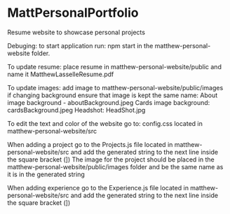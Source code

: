 # MattPersonalPortfolio
Resume website to showcase personal projects

Debuging:
to start application run: npm start in the matthew-personal-website folder.

To update resume: 
place resume in matthew-personal-website/public
and name it MatthewLasselleResume.pdf

To update images:
add image to matthew-personal-website/public/images 
if changing background ensure that image is kept the same name:
About image background - aboutBackground.jpeg
Cards image background: cardsBackground.jpeg
Headshot: HeadShot.jpg

To edit the text and color of the website go to: 
config.css
located in matthew-personal-website/src

When adding a project go to the Projects.js file located in matthew-personal-website/src and add the generated string to the next line inside the square bracket (])
The image for the project should be placed in the matthew-personal-website/public/images folder and be the same name as it is in the generated string


When adding experience go to the Experience.js file located in matthew-personal-website/src and add the generated string to the next line inside the square bracket (])
